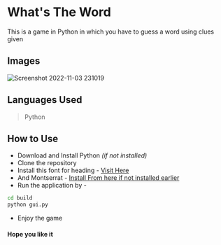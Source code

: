 # What's The Word 
This is a game in Python in which you have to guess a word using clues given

## Images
![Screenshot 2022-11-03 231019](https://user-images.githubusercontent.com/85222136/199795326-b5c1236d-ae46-4d62-aa6b-5dd67b5837d7.png)

## Languages Used
> Python

## How to Use
* Download and Install Python *(if not installed)*
* Clone the repository
* Install this font for heading - 
[Visit Here](https://www.fontspace.com/dont-turn-the-lights-on-font-f11820)
* And Montserrat - [Install From here if not installed earlier](https://fonts.google.com/specimen/Montserrat)
* Run the application by -
```bash
cd build
python gui.py
```
* Enjoy the game

#### Hope you like it
